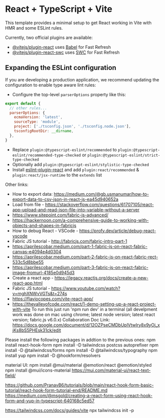 # React + TypeScript + Vite

This template provides a minimal setup to get React working in Vite with HMR and some ESLint rules.

Currently, two official plugins are available:

- [@vitejs/plugin-react](https://github.com/vitejs/vite-plugin-react/blob/main/packages/plugin-react/README.md) uses [Babel](https://babeljs.io/) for Fast Refresh
- [@vitejs/plugin-react-swc](https://github.com/vitejs/vite-plugin-react-swc) uses [SWC](https://swc.rs/) for Fast Refresh

## Expanding the ESLint configuration

If you are developing a production application, we recommend updating the configuration to enable type aware lint rules:

- Configure the top-level `parserOptions` property like this:

```js
export default {
  // other rules...
  parserOptions: {
    ecmaVersion: 'latest',
    sourceType: 'module',
    project: ['./tsconfig.json', './tsconfig.node.json'],
    tsconfigRootDir: __dirname,
  },
}
```

- Replace `plugin:@typescript-eslint/recommended` to `plugin:@typescript-eslint/recommended-type-checked` or `plugin:@typescript-eslint/strict-type-checked`
- Optionally add `plugin:@typescript-eslint/stylistic-type-checked`
- Install [eslint-plugin-react](https://github.com/jsx-eslint/eslint-plugin-react) and add `plugin:react/recommended` & `plugin:react/jsx-runtime` to the `extends` list

Other links:
* How to export data: https://medium.com/@gb.usmanumar/how-to-export-data-to-csv-json-in-react-js-ea45d940652a
* Load from file - https://stackoverflow.com/questions/61707105/react-app-upload-and-read-json-file-into-variable-without-a-server
* https://www.sitepoint.com/fabric-js-advanced/
* https://hackernoon.com/a-comprehensive-guide-to-working-with-objects-and-shapes-in-fabricjs
* How to debug React - VSCode - https://profy.dev/article/debug-react-vscode
* Fabric JS tutorial - http://fabricjs.com/fabric-intro-part-1
* https://aprilescobar.medium.com/part-1-fabric-js-on-react-fabric-canvas-e4094e4d0304
* https://aprilescobar.medium.com/part-2-fabric-js-on-react-fabric-rect-533c5d8bbe55
* https://aprilescobar.medium.com/part-3-fabric-js-on-react-fabric-image-fromurl-4185e0d945d3
* Create a react app - https://legacy.reactjs.org/docs/create-a-new-react-app.html
* Fabric JS tutorial - https://www.youtube.com/watch?v=mghXNWvVGTs&t=274s
* https://flaviocopes.com/vite-react-app/
* https://thevalleyofcode.com/react/1-demo-setting-up-a-react-project-with-vite
To run this just run 'npm run dev' in a terminal (all develpment work was done on mac using chrome; latest node version; latest react version; fabric.js v6.0.x)
Collaboration Doc Link: https://docs.google.com/document/d/12OZPseCMDbUplVtwIry8x9yOj_xjKs8bS5PHEsk31ck/edit

Please install the following packages in addtion to the previous ones:
npm install react-hook-form
npm install -D tailwindcss postcss autoprefixer
npm install -D @tailwindcss/forms
npm install -D @tailwindcss/typography
npm install yup
npm install -D @hookform/resolvers

material UI:
npm install @mui/material @emotion/react @emotion/styled
npm install @mui/icons-material
https://mui.com/material-ui/react-text-field/

https://github.com/PranavB6/tutorials/blob/main/react-hook-form-basic-tutorial/react-hook-form-tutorial-end/README.md
https://medium.com/@msgold/creating-a-react-form-using-react-hook-form-and-yup-in-typescript-640168c5ed57


https://tailwindcss.com/docs/guides/vite
npx tailwindcss init -p